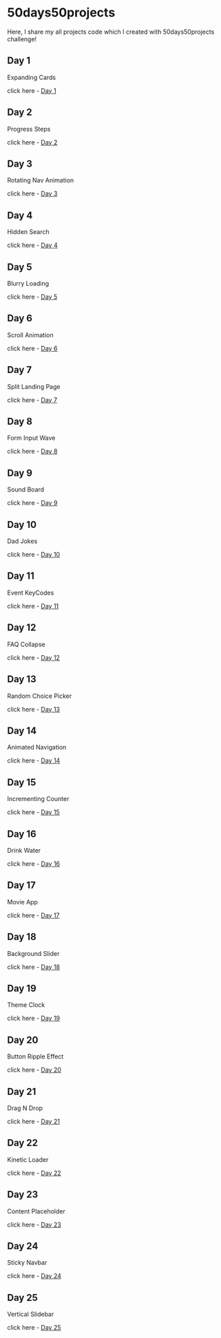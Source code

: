 # 50days50projects

Here, I share my all projects code which I created with 50days50projects challenge!

## Day 1

Expanding Cards

click here - [Day 1](expanding-cards/day1.md)

## Day 2

Progress Steps

click here - [Day 2](progress-steps/day2.md)

## Day 3

Rotating Nav Animation

click here - [Day 3](rotating-nav-animation/day3.md)

## Day 4

Hidden Search

click here - [Day 4](hidden-search/day4.md)

## Day 5

Blurry Loading

click here - [Day 5](blurry-loading/day5.md)

## Day 6

Scroll Animation

click here - [Day 6](scroll-animation/day6.md)

## Day 7

Split Landing Page

click here - [Day 7](split-landing-page/day7.md)

## Day 8

Form Input Wave

click here - [Day 8](form-input-wave/day8.md)

## Day 9

Sound Board

click here - [Day 9](sound-board/day9.md)

## Day 10

Dad Jokes

click here - [Day 10](dad-jokes/day10.md)

## Day 11

Event KeyCodes

click here - [Day 11](event-keycodes/day11.md)

## Day 12

FAQ Collapse

click here - [Day 12](faq-collapse/day12.md)

## Day 13

Random Choice Picker

click here - [Day 13](random-choice-picker/day13.md)

## Day 14

Animated Navigation

click here - [Day 14](animated-navigation/day14.md)

## Day 15

Incrementing Counter

click here - [Day 15](incrementing-counter/day15.md)

## Day 16

Drink Water

click here - [Day 16](drink-water/day16.md)

## Day 17

Movie App

click here - [Day 17](movie-app/day17.md)

## Day 18

Background Slider

click here - [Day 18](https://github.com/KaranChandekar/BackgroundSlider)

## Day 19

Theme Clock

click here - [Day 19](https://github.com/KaranChandekar/ThemeClock)

## Day 20

Button Ripple Effect

click here - [Day 20](button-ripple/day20.md)

## Day 21

Drag N Drop

click here - [Day 21](https://github.com/KaranChandekar/drag-n-drop)

## Day 22

Kinetic Loader

click here - [Day 22](kinetic-loader/day22.md)

## Day 23

Content Placeholder

click here - [Day 23](content-placeholder/day23.md)

## Day 24

Sticky Navbar

click here - [Day 24](https://github.com/KaranChandekar/Sticky-Navbar)

## Day 25

Vertical Slidebar

click here - [Day 25](https://github.com/KaranChandekar/Double-Vertical-Slider)
